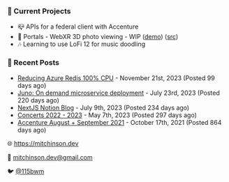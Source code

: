 ### 📌 Current Projects
- 📪 APIs for a federal client with Accenture
- 📸 Portals - WebXR 3D photo viewing - WIP ([demo](https://portals.mitchinson.dev/)) ([src](https://github.com/bmitchinson/vr-jpg-viewer-webxr))
- 🎶 Learning to use LoFi 12 for music doodling

### 📝 Recent Posts

- [Reducing Azure Redis 100% CPU](https://blog.mitchinson.dev/redis-cpu) - November 21st, 2023 (Posted 99 days ago)
- [Juno: On demand microservice deployment](https://blog.mitchinson.dev/juno) - July 23rd, 2023 (Posted 220 days ago)
- [NextJS Notion Blog](https://blog.mitchinson.dev/blog-2023) - July 9th, 2023 (Posted 234 days ago)
- [Concerts 2022 - 2023](https://blog.mitchinson.dev/concerts-2023) - May 7th, 2023 (Posted 297 days ago)
- [Accenture August + September 2021](https://blog.mitchinson.dev/pillar/aug-sep-21) - October 17th, 2021 (Posted 864 days ago)

🌐 https://mitchinson.dev

💌 mitchinson.dev@gmail.com

🐦 [@115bwm](https://twitter.com/115bwm)